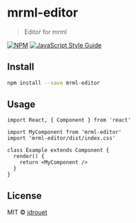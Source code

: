 # mrml-editor

> Editor for mrml

[![NPM](https://img.shields.io/npm/v/mrml-editor.svg)](https://www.npmjs.com/package/mrml-editor) [![JavaScript Style Guide](https://img.shields.io/badge/code_style-standard-brightgreen.svg)](https://standardjs.com)

## Install

```bash
npm install --save mrml-editor
```

## Usage

```tsx
import React, { Component } from 'react'

import MyComponent from 'mrml-editor'
import 'mrml-editor/dist/index.css'

class Example extends Component {
  render() {
    return <MyComponent />
  }
}
```

## License

MIT © [jdrouet](https://github.com/jdrouet)
